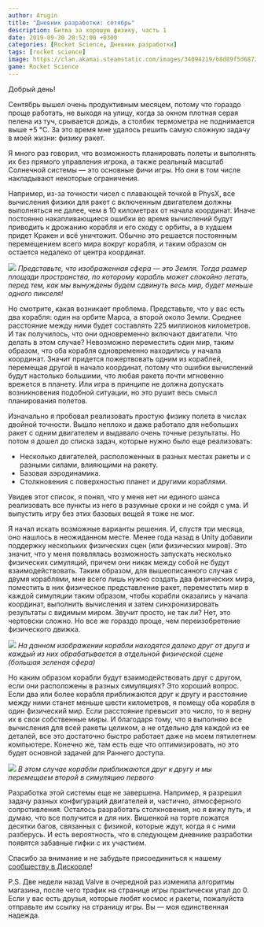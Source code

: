 ```yaml
---
author: Arugin
title: "Дневник разработки: сетябрь"
description: Битва за хорошую физику, часть 1
date: 2019-09-30 20:52:00 +0300
categories: [Rocket Science, Дневник разработки]
tags: [rocket science]
image: https://clan.akamai.steamstatic.com/images/34094219/b8d89f5d68728a2b1cec73f6bb55970d38864bfc_400x225.png
game: Rocket Science
---
```

Добрый день!

Сентябрь вышел очень продуктивным месяцем, потому что гораздо проще работать, не выходя на улицу, когда за окном плотная серая пелена из туч, срывается дождь, а столбик термометра не поднимается выше +5 °C. За это время мне удалось решить самую сложную задачу в моей жизни: физику ракет.

Я много раз говорил, что возможность планировать полеты и выполнять их без прямого управления игрока, а также реальный масштаб Солнечной системы — это основные фичи игры. Но они в том числе накладывают некоторые ограничения.

Например, из-за точности чисел с плавающей точкой в PhysX, все вычисления физики для ракет с включенным двигателем должны выполняться не далее, чем в 10 километрах от начала координат. Иначе постоянно накапливающиеся ошибки во время вычислений будут приводить к дрожанию корабля и его сходу с орбиты, а в худшем придет Кракен и всё уничтожит. Обычно это решается постоянным перемещением всего мира вокруг корабля, и таким образом он остается недалеко от центра координат.

![](https://clan.akamai.steamstatic.com/images//34094219/ba1d4cb4d0019be5a9af1cb44fea2872240fb679.png)
_Представьте, что изображенная сфера — это Земля. Тогда размер площади пространства, по которому корабль может спокойно летать, перед тем, как мы вынуждены будем сдвинуть весь мир, будет меньше одного пикселя!_

Но смотрите, какая возникает проблема. Представьте, что у вас есть два корабля: один на орбите Марса, а второй около Земли. Среднее расстояние между ними будет составлять 225 миллионов километров. И так получилось, что они одновременно включают двигатели. Что делать в этом случае? Невозможно переместить один мир, таким образом, что оба корабля одновременно находились у начала координат. Значит придется пожертвовать одним из кораблей, перемещая другой в начало координат, потому что ошибки вычислений будут настолько большими, что любая ракета почти мгновенно врежется в планету. Или игра в принципе не должна допускать возникновения подобной ситуации, но это рушит весь смысл планирования полетов.

Изначально я пробовал реализовать простую физику полета в числах двойной точности. Вышло неплохо и даже работало для небольших ракет с одним двигателем и выдавало очень точные результаты. Но потом я дошел до списка задач, которые нужно было еще реализовать:

- Несколько двигателей, расположенных в разных местах ракеты и с разными силами, влияющими на ракету.  
- Базовая аэродинамика.  
- Столкновения с поверхностью планет и другими кораблями.  

Увидев этот список, я понял, что у меня нет ни единого шанса реализовать все пункты из него в разумные сроки и не сойдя с ума. И выпустить игру без этих базовых вещей я тоже не мог.

Я начал искать возможные варианты решения. И, спустя три месяца, оно нашлось в неожиданном месте. Менее года назад в Unity добавили поддержку нескольких физических сцен (или физических миров). Это значит, что у меня появлялась возможность запускать несколько физических симуляций, причем они никак между собой не будут взаимодействовать. Таким образом, для вышеописанного случая с двумя кораблями, мне всего лишь нужно создать два физических мира, поместить в них физическое представление ракет, переместить мир в каждой симуляции таким образом, чтобы корабли оказались у начала координат, выполнить вычисления и затем синхронизировать результаты с видимым миром. Звучит просто, не так ли? Нет, это чертовски сложно. Но все же гораздо проще, чем переизобретение физического движка.

![](https://clan.akamai.steamstatic.com/images//34094219/24bc19fe1690be2e8c46eda2909a86490394ba75.png)
_На данном изображении корабли находятся далеко друг от друга и каждый из них обрабатывается в отдельной физической сцене (большая зеленая сфера)_

Но каким образом корабли будут взаимодействовать друг с другом, если они расположены в разных симуляциях? Это хороший вопрос. Если два или более корабля приближаются друг к другу и расстояние между ними станет меньше шести километров, я помещу оба корабля в один физический мир. Если расстояние превысит это число, то я верну их в свои собственные миры. И благодаря тому, что я выполняю все вычисления для всей ракеты целиком, а не отдельно для каждой из ее деталей, все это достаточно быстро работает даже на моем пятилетнем компьютере. Конечно же, там есть еще что оптимизировать, но это будет основной задачей для Раннего доступа.

![](https://clan.akamai.steamstatic.com/images//34094219/126cf9312f5a47f872b6d81baafc69758ede485d.png)
_В этом случае корабли приближаются друг к другу и мы перемещаем второй в симуляцию первого_

Разработка этой системы еще не завершена. Например, я разрешил задачу разных конфигураций двигателей и, частично, атмосферного сопротивления. Осталось разработать столкновения, но я вижу путь, и думаю, что все получится и для них. Вишенкой на торте ложатся десятки багов, связанных с физикой, которые ждут, когда я с ними разберусь. И есть вероятность, что в следующем дневнике разработки появятся забавные гифки с их участием.

Спасибо за внимание и не забудьте присоединиться к нашему [сообществу в Дискорде](https://discord.gg/unbegames)!

P.S. Две недели назад Valve в очередной раз изменила алгоритмы магазина, после чего трафик на странице игры практически упал до 0. Если у вас есть друзья, которые любят космос и ракеты, пожалуйста отправьте им ссылку на страницу игры. Вы — моя единственная надежда.
